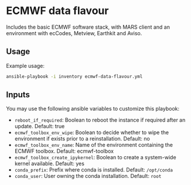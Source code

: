 # ECMWF data flavour
Includes the basic ECMWF software stack, with MARS client and an environment with ecCodes, Metview, Earthkit and Aviso.

## Usage
Example usage:

  ```bash
  ansible-playbook -i inventory ecmwf-data-flavour.yml
  ```

## Inputs
You may use the following ansible variables to customize this playbook:

- `reboot_if_required`: Boolean to reboot the instance if required after an update. Default: true
- `ecmwf_toolbox_env_wipe`: Boolean to decide whether to wipe the environment if exists prior to a reinstallation. Default: no
- `ecmwf_toolbox_env_name`: Name of the environment containing the ECMWF toolbox. Default: ecmwf-toolbox
- `ecmwf_toolbox_create_ipykernel`: Boolean to create a system-wide kernel available. Default: yes
- `conda_prefix`: Prefix where conda is installed. Default: `/opt/conda`
- `conda_user`: User owning the conda installation. Default: `root`
  